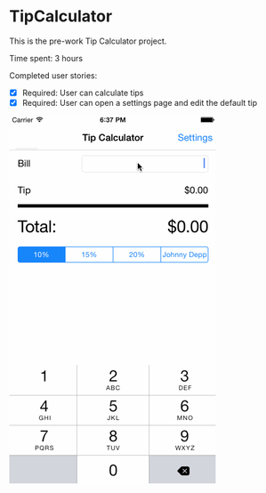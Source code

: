 # TipCalculator

This is the pre-work Tip Calculator project.

Time spent: 3 hours

Completed user stories:

 * [x] Required: User can calculate tips
 * [x] Required: User can open a settings page and edit the default tip

![Video Walkthrough](tip_calc.gif)